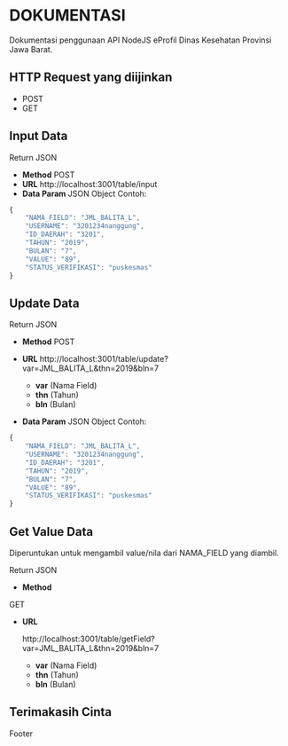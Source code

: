 # DOKUMENTASI

Dokumentasi penggunaan API NodeJS eProfil Dinas Kesehatan Provinsi Jawa Barat.

## HTTP Request yang diijinkan

 - POST
 - GET

## Input Data

Return JSON

 - **Method**
POST
 - **URL**
    http://localhost:3001/table/input
 - **Data Param**
JSON Object
Contoh: 

```javascript
{
	"NAMA_FIELD": "JML_BALITA_L",
	"USERNAME": "3201234nanggung",
	"ID_DAERAH": "3201",
	"TAHUN": "2019",
	"BULAN": "7",
	"VALUE": "89",
	"STATUS_VERIFIKASI": "puskesmas"
}
```

## Update Data

Return JSON

 - **Method**
POST
 - **URL**
    http://localhost:3001/table/update?var=JML_BALITA_L&thn=2019&bln=7
    - **var** (Nama Field)
    - **thn** (Tahun)
    - **bln** (Bulan)

 - **Data Param**
JSON Object
Contoh: 

```javascript
{
	"NAMA_FIELD": "JML_BALITA_L",
	"USERNAME": "3201234nanggung",
	"ID_DAERAH": "3201",
	"TAHUN": "2019",
	"BULAN": "7",
	"VALUE": "89",
	"STATUS_VERIFIKASI": "puskesmas"
}
```

## Get Value Data

Diperuntukan untuk mengambil value/nila dari NAMA_FIELD yang diambil.

Return JSON

 - **Method**

GET

 - **URL**

    http://localhost:3001/table/getField?var=JML_BALITA_L&thn=2019&bln=7

    - **var** (Nama Field)
    - **thn** (Tahun)
    - **bln** (Bulan)

## Terimakasih Cinta
Footer    

